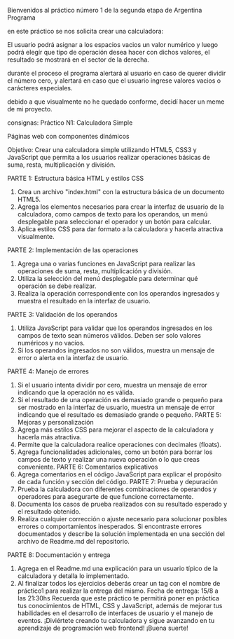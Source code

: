 Bienvenidos al práctico número 1 de la segunda etapa de Argentina Programa

en este práctico se nos solicita crear una calculadora:

El usuario podrá asignar a los espacios vacios un valor numérico y luego
podrá elegír que tipo de operación desea hacer con dichos valores,
el resultado se mostrará en el sector de la derecha. 

durante el proceso el programa alertará al usuario en caso de querer dividir el número cero,
y alertará en caso que el usuario ingrese valores vacios o carácteres especiales.

debido a que visualmente no he quedado conforme, decidí hacer un meme de mi proyecto. 


consignas: 
Práctico N1: Calculadora Simple

Páginas web con componentes dinámicos

Objetivo:
Crear una calculadora simple utilizando HTML5, CSS3 y JavaScript que permita a los
usuarios realizar operaciones básicas de suma, resta, multiplicación y división.

PARTE 1: Estructura básica HTML y estilos CSS
1. Crea un archivo "index.html" con la estructura básica de un documento HTML5.
2. Agrega los elementos necesarios para crear la interfaz de usuario de la calculadora,
como campos de texto para los operandos, un menú desplegable para seleccionar el
operador y un botón para calcular.
3. Aplica estilos CSS para dar formato a la calculadora y hacerla atractiva visualmente.

PARTE 2: Implementación de las operaciones
1. Agrega una o varias funciones en JavaScript para realizar las operaciones de suma,
resta, multiplicación y división.
2. Utiliza la selección del menú desplegable para determinar qué operación se debe
realizar.
3. Realiza la operación correspondiente con los operandos ingresados y muestra el
resultado en la interfaz de usuario.

PARTE 3: Validación de los operandos
1. Utiliza JavaScript para validar que los operandos ingresados en los campos de texto
sean números válidos. Deben ser solo valores numéricos y no vacíos.
2. Si los operandos ingresados no son válidos, muestra un mensaje de error o alerta en
la interfaz de usuario.

PARTE 4: Manejo de errores
1. Si el usuario intenta dividir por cero, muestra un mensaje de error indicando que la
operación no es válida.
2. Si el resultado de una operación es demasiado grande o pequeño para ser mostrado
en la interfaz de usuario, muestra un mensaje de error indicando que el resultado es
demasiado grande o pequeño.
PARTE 5: Mejoras y personalización
1. Agrega más estilos CSS para mejorar el aspecto de la calculadora y hacerla más
atractiva.
2. Permite que la calculadora realice operaciones con decimales (floats).
3. Agrega funcionalidades adicionales, como un botón para borrar los campos de texto
y realizar una nueva operación o lo que creas conveniente.
PARTE 6: Comentarios explicativos
1. Agrega comentarios en el código JavaScript para explicar el propósito de cada
función y sección del código.
PARTE 7: Prueba y depuración
1. Prueba la calculadora con diferentes combinaciones de operandos y operadores
para asegurarte de que funcione correctamente.
2. Documenta los casos de prueba realizados con su resultado esperado y el resultado
obtenido.
3. Realiza cualquier corrección o ajuste necesario para solucionar posibles errores o
comportamientos inesperados. Si encontraste errores documentados y describe la
solución implementada en una sección del archivo de Readme.md del repositorio.

PARTE 8: Documentación y entrega
1. Agrega en el Readme.md una explicación para un usuario típico de la calculadora y
detalla lo implementado.
2. Al finalizar todos los ejercicios deberás crear un tag con el nombre de práctico1
para realizar la entrega del mismo. Fecha de entrega: 15/8 a las 21:30hs
Recuerda que este práctico te permitirá poner en práctica tus conocimientos de HTML, CSS
y JavaScript, además de mejorar tus habilidades en el desarrollo de interfaces de usuario y
el manejo de eventos. ¡Diviértete creando tu calculadora y sigue avanzando en tu
aprendizaje de programación web frontend! ¡Buena suerte!
